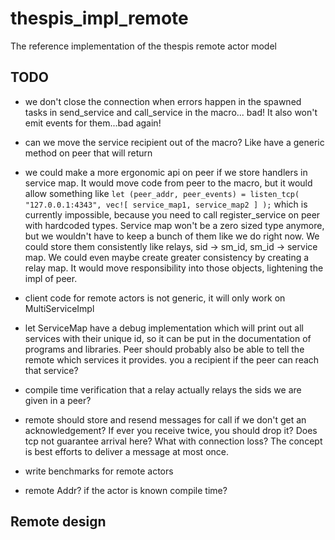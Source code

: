 # thespis_impl_remote
The reference implementation of the thespis remote actor model


## TODO

- we don't close the connection when errors happen in the spawned tasks in send_service and call_service in the macro... bad! It also won't emit events for them...bad again!
- can we move the service recipient out of the macro? Like have a generic method on peer that will return
- we could make a more ergonomic api on peer if we store handlers in service map. It would move code from peer to the macro, but it would allow something like `let (peer_addr, peer_events) = listen_tcp( "127.0.0.1:4343", vec![ service_map1, service_map2 ] );` which is currently impossible, because you need to call register_service on peer with hardcoded types. Service map won't be a zero sized type anymore, but we wouldn't have to keep a bunch of them like we do right now. We could store them consistently like relays, sid -> sm_id, sm_id -> service map. We could even maybe create greater consistency by creating a relay map. It would move responsibility into those objects, lightening the impl of peer.
- client code for remote actors is not generic, it will only work on MultiServiceImpl
- let ServiceMap have a debug implementation which will print out all services with their unique id, so it can be put
  in the documentation of programs and libraries. Peer should probably also be able to tell the remote which services
  it provides.
  you a recipient if the peer can reach that service?
- compile time verification that a relay actually relays the sids we are given in a peer?

- remote should store and resend messages for call if we don't get an acknowledgement? If ever you receive twice, you should drop it? Does tcp not guarantee arrival here? What with connection loss? The concept is best efforts to deliver a message at most once.
- write benchmarks for remote actors
- remote Addr? if the actor is known compile time?

## Remote design
